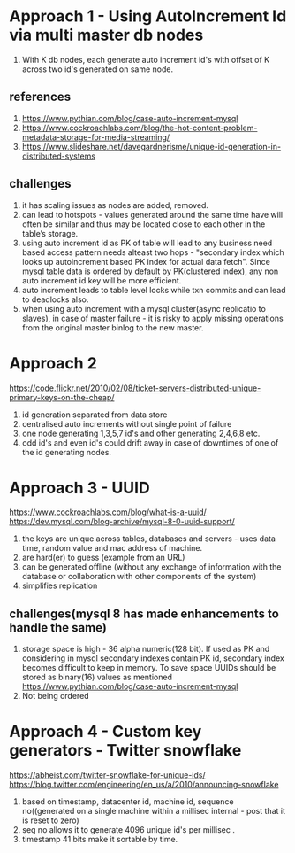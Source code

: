 # Approach 1  - Using AutoIncrement Id via multi master db nodes
1. With K db nodes, each generate auto increment id's with offset of K across two id's generated on same node. 
## references
1. https://www.pythian.com/blog/case-auto-increment-mysql
2. https://www.cockroachlabs.com/blog/the-hot-content-problem-metadata-storage-for-media-streaming/
3. https://www.slideshare.net/davegardnerisme/unique-id-generation-in-distributed-systems

## challenges
1. it has scaling issues as nodes are added, removed.
2. can lead to hotspots - values generated around the same time have will often be similar and thus may be located close to each other in the table’s storage. 
3. using auto increment id as PK of table will lead to any business need based access pattern needs alteast two hops - "secondary index which looks up autoincrement based PK index for actual data fetch". Since mysql table data is ordered by default by PK(clustered index), any non auto increment id key will be more efficient.
4. auto increment leads to table level locks while txn commits and can lead to deadlocks also.
5. when using auto increment with a mysql cluster(async replicatio to slaves), in case of master failure - it is risky to apply missing operations from the original master binlog to the new master.

# Approach 2 
https://code.flickr.net/2010/02/08/ticket-servers-distributed-unique-primary-keys-on-the-cheap/
1. id generation separated from data store
2. centralised auto increments without single point of failure
3. one node generating 1,3,5,7 id's and other generating 2,4,6,8 etc.
4. odd id's and even id's could drift away in case of downtimes of one of the id generating nodes.

 # Approach 3 - UUID
https://www.cockroachlabs.com/blog/what-is-a-uuid/
https://dev.mysql.com/blog-archive/mysql-8-0-uuid-support/

1. the keys are unique across tables, databases and servers - uses data time, random value and mac address of machine. 
2. are hard(er) to guess (example from an URL)
3. can be generated offline (without any exchange of information with the database or collaboration with other components of the system)
4. simplifies replication

## challenges(mysql 8 has made enhancements to handle the same) 
1. storage space is high - 36 alpha numeric(128 bit). If used as PK and considering in mysql secondary indexes contain PK id,
secondary index becomes difficult to keep in memory. To save space UUIDs should be stored as binary(16) values as mentioned https://www.pythian.com/blog/case-auto-increment-mysql
2. Not being ordered

# Approach 4 - Custom key generators - Twitter snowflake
https://abheist.com/twitter-snowflake-for-unique-ids/
https://blog.twitter.com/engineering/en_us/a/2010/announcing-snowflake
1. based on timestamp, datacenter id, machine id, sequence no((generated on a single machine within a millisec internal - post that it is reset to zero)
2. seq no allows it to generate 4096 unique id's per millisec .
3. timestamp 41 bits make it sortable by time.
